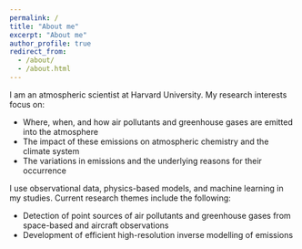 ```yaml
---
permalink: /
title: "About me"
excerpt: "About me"
author_profile: true
redirect_from: 
  - /about/
  - /about.html
---
```


I am an atmospheric scientist at Harvard University. My research interests focus on: 
* Where, when, and how air pollutants and greenhouse gases are emitted into the atmosphere 
* The impact of these emissions on atmospheric chemistry and the climate system 
* The variations in emissions and the underlying reasons for their occurrence 

I use observational data, physics-based models, and machine learning in my studies. Current research themes include the following:
* Detection of point sources of air pollutants and greenhouse gases from space-based and aircraft observations
* Development of efficient high-resolution inverse modelling of emissions
